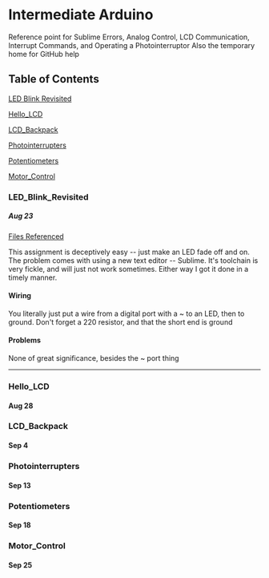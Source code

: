 # Intermediate Arduino

Reference point for Sublime Errors, Analog Control, LCD Communication, Interrupt Commands, and Operating a Photointerruptor
Also the temporary home for GitHub help

## Table of Contents

[LED Blink Revisited](#led_blink_revisited)

[Hello_LCD](#hello_lcd)

[LCD_Backpack](#lcd_backpack)

[Photointerrupters](#photointerrupters)

[Potentiometers](#)

[Motor_Control](#)

### LED_Blink_Revisited
##### Aug 23

[Files Referenced](led_fade)

This assignment is deceptively easy -- just make an LED fade off and on. The problem comes with using a new text editor -- Sublime. It's toolchain is very fickle, and will just not work sometimes. Either way I got it done in a timely manner.

#### Wiring

You literally just put a wire from a digital port with a ~ to an LED, then to ground.
Don't forget a 220 resistor, and that the short end is ground

#### Problems

None of great significance, besides the ~ port thing

---
### Hello_LCD

#### Aug 28

### LCD_Backpack
#### Sep 4

### Photointerrupters
#### Sep 13

### Potentiometers
#### Sep 18

### Motor_Control
#### Sep 25

